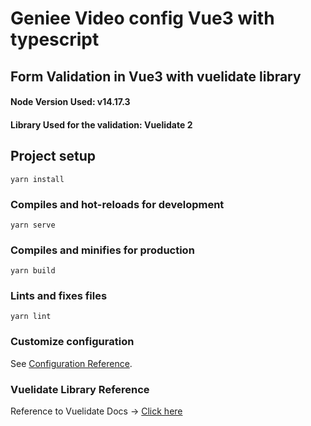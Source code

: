 # Geniee Video config Vue3 with typescript 
## Form Validation in Vue3 with vuelidate library

#### Node Version Used: v14.17.3
#### Library Used for the validation: Vuelidate 2


## Project setup
```
yarn install
```

### Compiles and hot-reloads for development
```
yarn serve
```

### Compiles and minifies for production
```
yarn build
```

### Lints and fixes files
```
yarn lint
```

### Customize configuration
See [Configuration Reference](https://cli.vuejs.org/config/).

### Vuelidate Library Reference
Reference to Vuelidate Docs -> [Click here](https://vuelidate-next.netlify.app/)